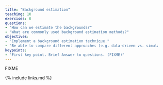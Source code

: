 ```yaml
---
title: "Background estimation"
teaching: 10
exercises: 0
questions:
- "How can we estimate the backgrounds?"
- "What are commonly used background estimation methods?"
objectives:
- "Implement a background estimation technique."
- "Be able to compare different approaches (e.g. data-driven vs. simulation-assisted)."
keypoints:
- "First key point. Brief Answer to questions. (FIXME)"
---
```

FIXME

{% include links.md %}

